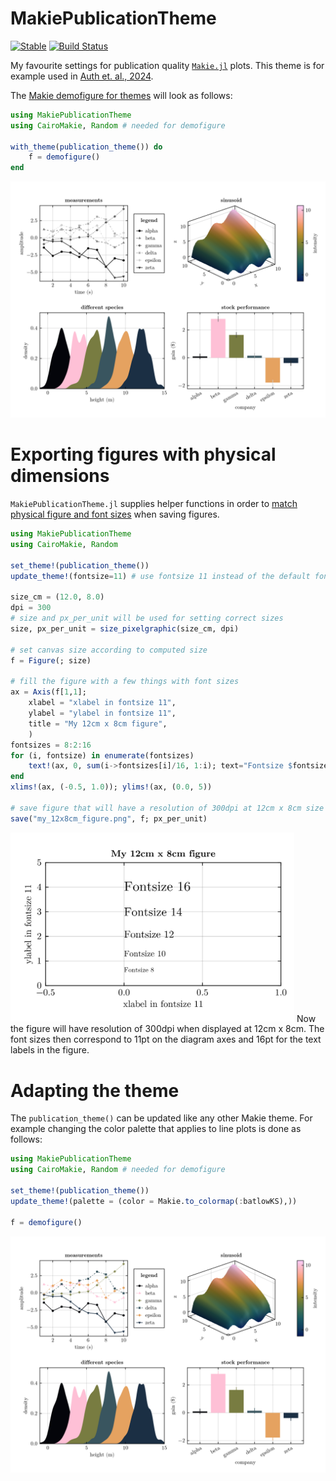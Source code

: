 # MakiePublicationTheme

[![Stable](https://img.shields.io/badge/docs-stable-blue.svg)](https://kimauth.github.io/MakiePublicationTheme.jl/stable/)
[![Build Status](https://github.com/kimauth/MakiePublicationTheme.jl/actions/workflows/CI.yml/badge.svg?branch=main)](https://github.com/kimauth/MakiePublicationTheme.jl/actions/workflows/CI.yml?query=branch%3Amain)

My favourite settings for publication quality [`Makie.jl`](https://docs.makie.org/) plots.
This theme is for example used in [Auth et. al., 2024](https://doi.org/10.1016/j.euromechsol.2024.105418).


The [Makie demofigure for themes](https://docs.makie.org/stable/explanations/theming/predefined_themes) will look as follows:
```julia
using MakiePublicationTheme
using CairoMakie, Random # needed for demofigure

with_theme(publication_theme()) do
    f = demofigure()
end
```
![Makie-theme-demofigure for publication theme](/assets/makie_demofigure.png)

# Exporting figures with physical dimensions
`MakiePublicationTheme.jl` supplies helper functions in order to [match physical figure and
font sizes](https://docs.makie.org/v0.21/explanations/figure#Matching-figure-and-font-sizes-to-documents)
when saving figures.
```julia
using MakiePublicationTheme
using CairoMakie, Random

set_theme!(publication_theme())
update_theme!(fontsize=11) # use fontsize 11 instead of the default fontsize 10 here

size_cm = (12.0, 8.0)
dpi = 300
# size and px_per_unit will be used for setting correct sizes
size, px_per_unit = size_pixelgraphic(size_cm, dpi)

# set canvas size according to computed size
f = Figure(; size)

# fill the figure with a few things with font sizes
ax = Axis(f[1,1];
    xlabel = "xlabel in fontsize 11",
    ylabel = "ylabel in fontsize 11",
    title = "My 12cm x 8cm figure",
    )
fontsizes = 8:2:16
for (i, fontsize) in enumerate(fontsizes)
    text!(ax, 0, sum(i->fontsizes[i]/16, 1:i); text="Fontsize $fontsize", fontsize)
end
xlims!(ax, (-0.5, 1.0)); ylims!(ax, (0.0, 5))

# save figure that will have a resolution of 300dpi at 12cm x 8cm size
save("my_12x8cm_figure.png", f; px_per_unit)
```
<img src="assets/my_12x8cm_figure.png" alt="Demofigure for figure and font sizes" width="454"/>
Now the figure will have resolution of 300dpi when displayed at 12cm x 8cm. The font sizes then correspond to 11pt on the diagram axes and 16pt for the text labels in the figure.

# Adapting the theme
The `publication_theme()` can be updated like any other Makie theme. For example changing the color palette that applies to line plots is done as follows:
```julia
using MakiePublicationTheme
using CairoMakie, Random # needed for demofigure

set_theme!(publication_theme())
update_theme!(palette = (color = Makie.to_colormap(:batlowKS),))

f = demofigure()
```
![Makie-theme-demofigure for publication theme with updated color palette](/assets/makie_demofigure2.png)

